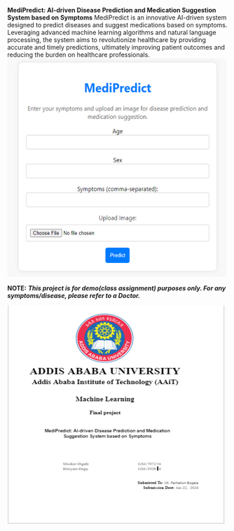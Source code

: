 **MediPredict: AI-driven Disease Prediction and Medication Suggestion System based on Symptoms**
MediPredict is an innovative AI-driven system designed to predict diseases and suggest medications based on symptoms. Leveraging advanced machine learning algorithms and natural language processing, the system aims to revolutionize healthcare by providing accurate and timely predictions, ultimately improving patient outcomes and reducing the burden on healthcare professionals.
<img src="images/medipredict.PNG" width="500" height="500"/>

**NOTE:** ***This project is for demo(class assignment) purposes only. For any symptoms/disease, please refer to a Doctor.***

<img src="images/medipredict2.PNG" width="500" height="500"/>